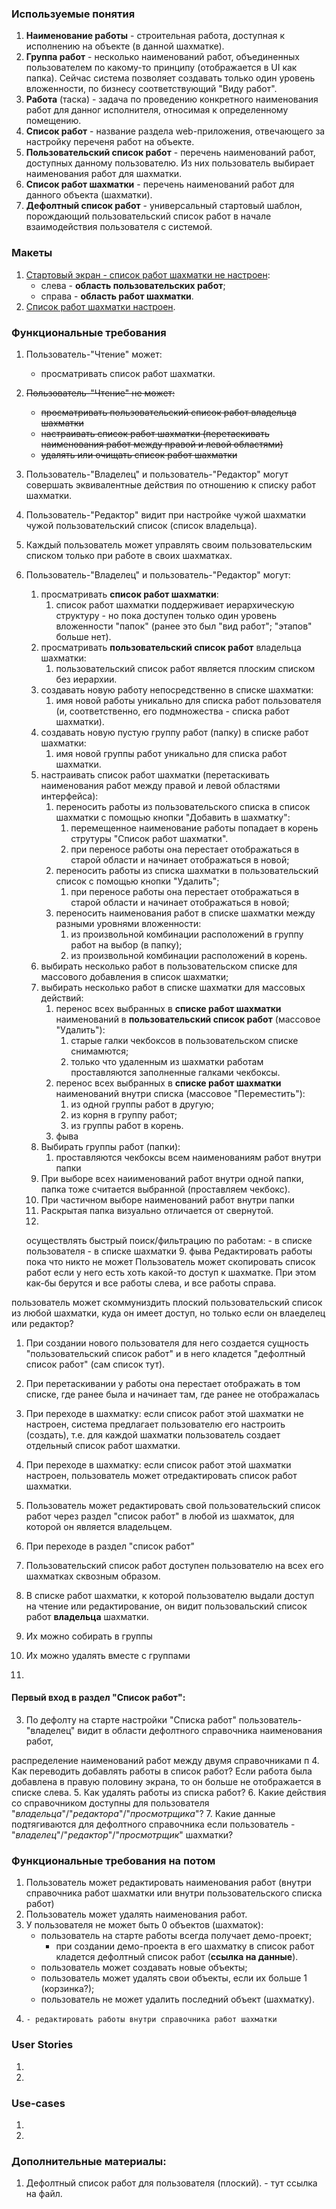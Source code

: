 ### Используемые понятия

1. **Наименование работы** - строительная работа, доступная к исполнению на объекте (в данной шахматке).
2. **Группа работ** - несколько наименований работ, объединенных пользователем по какому-то принципу (отображается в UI как папка). Сейчас система позволяет создавать только один уровень вложенности, по бизнесу соответствующий "Виду работ".
3. **Работа** (таска) - задача по проведению конкретного наименования работ для данног исполнителя, относимая к определенному помещению.
4. **Список работ** - название раздела web-приложения, отвечающего за настройку переченя работ на объекте.
5. **Пользовательский список работ** - перечень наименований работ, доступных данному пользователю. Из них пользователь выбирает наименования работ для шахматки. 
6. **Список работ шахматки** - перечень наименований работ для данного объекта (шахматки).
7. **Дефолтный список работ** - универсальный стартовый шаблон, порождающий пользовательский список работ в начале взаимодействия пользователя с системой.

### Макеты

1. [Стартовый экран - список работ шахматки не настроен](https://app.zeplin.io/project/63189e67cde56b49dacec5e2/screen/63d101a3db0baa7996b68f10):
    - слева - **область пользовательских работ**;
    - справа - **область работ шахматки**.
2. [Список работ шахматки настроен](https://app.zeplin.io/project/63189e67cde56b49dacec5e2/screen/63d101a7f602847abe046714).

### Функциональные требования

1. Пользователь-"Чтение" может:
    - просматривать список работ шахматки.
2. ~~Пользователь-"Чтение" не может:~~
    - ~~просматривать пользовательский список работ владельца шахматки~~
    - ~~настраивать список работ шахматки (перетаскивать наименования работ между правой и левой областями)~~
    - ~~удалять или очищать список работ шахматки~~
3. Пользователь-"Владелец" и пользователь-"Редактор" могут совершать эквивалентные действия по отношению к списку работ шахматки.
4. Пользователь-"Редактор" видит при настройке чужой шахматки чужой пользовательский список (список владельца).
5. Каждый пользователь может управлять своим пользовательским списком только при работе в своих шахматках.
6. Пользователь-"Владелец" и пользователь-"Редактор" могут:
    1. просматривать **список работ шахматки**:
        1. список работ шахматки поддерживает иерархическую структуру - но пока доступен только один уровень вложенности "папок" (ранее это был "вид работ"; "этапов" больше нет).
    2. просматривать **пользовательский список работ** владельца шахматки:
        1. пользовательский список работ является плоским списком без иерархии.
    3. создавать новую работу непосредственно в списке шахматки:
        1. имя новой работы уникально для списка работ пользователя (и, соответственно, его подмножества - списка работ шахматки).
    4. создавать новую пустую группу работ (папку) в списке работ шахматки:
        1. имя новой группы работ уникально для списка работ шахматки.
    5. настраивать список работ шахматки (перетаскивать наименования работ между правой и левой областями интерфейса):
        1. переносить работы из пользовательского списка в список шахматки с помощью кнопки "Добавить в шахматку":
            1. перемещенное наименование работы попадает в корень струтуры "Список работ шахматки".
            2. при переносе работы она перестает отображаться в старой области и начинает отображаться в новой;
        2. переносить работы из списка шахматки в пользовательский список с помощью кнопки "Удалить";
            1. при переносе работы она перестает отображаться в старой области и начинает отображаться в новой;
        3. переносить наименования работ в списке шахматки между разными уровнями вложенности:
            1. из произвольной комбинации расположений в группу работ на выбор (в папку);
            2. из произвольной комбинации расположений в корень.
    6. выбирать несколько работ в пользовательском списке для массового добавления в список шахматки;
    7. выбирать несколько работ в списке шахматки для массовых действий:
        1. перенос всех выбранных в **списке работ шахматки** наименований в **пользовательский список работ** (массовое "Удалить"):
            1. старые галки чекбоксов в пользовательском списке снимамются;
            2. только что удаленным из шахматки работам проставляются заполненные галками чекбоксы.
        2. переноc всех выбранных в **списке работ шахматки** наименований внутри списка (массовое "Переместить"):
            1. из одной группы работ в другую;
            2. из корня в группу работ;
            3. из группы работ в корень.
        3. фыва
    8. Выбирать группы работ (папки):
        1. проставляются чекбоксы всем наименованиям работ внутри папки
    9. При выборе всех наиименований работ внутри одной папки, папка тоже считается выбранной (проставляем чекбокс).
    10. При частичном выборе наименований работ внутри папки 
    10. Раскрытая папка визуально отличается от свернутой.
    11. 
    
    осуществлять быстрый поиск/фильтрацию по работам:
        - в списке пользователя
        - в списке шахматки
    9. фыва 
Редактировать работы пока что никто не может
Пользователь может скопировать список работ если у него есть хоть какой-то доступ к шахматке. При этом как-бы берутся и все работы слева, и все работы справа.

пользователь может скоммуниздить плоский пользовательский список из любой шахматки, куда он имеет доступ, но только если он влаеделец или редактор?

1. При создании нового пользователя для него создается сущность "пользовательский список работ" и в него кладется "дефолтный список работ" (сам список тут).
2. При перетаскивании у работы она перестает отображать в том списке, где ранее была и начинает там, где ранее не отображалась
1. При переходе в шахматку: если список работ этой шахматки не настроен, система предлагает пользователю его настроить (создать), т.е. для каждой шахматки пользователь создает отдельный список работ шахматки.
2. При переходе в шахматку: если список работ этой шахматки настроен, пользователь может отредактировать список работ шахматки.
3. Пользователь может редактировать свой пользовательский список работ через раздел "список работ" в любой из шахматок, для которой он является владельцем.

5. При переходе в раздел "список работ" 
2. Пользовательский список работ доступен пользователю на всех его шахматках сквозным образом.
3. В списке работ шахматки, к которой пользователю выдали доступ на чтение или редактирование, он видит пользовальский список работ **владельца** шахматки.
4. Их можно собирать в группы
6. Их можно удалять вместе с группами
7. 

#### Первый вход в раздел "Список работ":

3. По дефолту на старте настройки "Списка работ" пользователь-"владелец" видит в области дефолтного справочника наименования работ, 


 распределение наименований работ между двумя справочниками п
4. Как переводить добавлять работы в список работ? Если работа была добавлена в правую половину экрана, то он больше не отображается в списке слева.
5. Как удалять работы из списка работ?
6. Какие действия со справочником доступны для пользователя "_владельца_"/"_редактора_"/"_просмотрщика_"?
7. Какие данные подтягиваются для дефолтного справочника если пользователь - "_владелец_"/"_редактор_"/"_просмотрщик_" шахматки?

### Функциональные требования на потом

1. Пользователь может редактировать наименования работ (внутри справочника работ шахматки или внутри пользовательского списка работ)
2. Пользователь может удалять наименования работ.
3. У пользователя не может быть 0 объектов (шахматок):
    - пользователь на старте работы всегда получает демо-проект;
        - при создании демо-проекта в его шахматку в список работ кладется дефолтный список работ (**ссылка на данные**).
    - пользователь может создавать новые объекты;
    - пользователь может удалять свои объекты, если их больше 1 (корзинка?);
    - пользователь не может удалить последний объект (шахматку).
4.     - редактировать работы внутри справочника работ шахматки 



### User Stories

1. 
2. 

### Use-cases

1. 
2. 

### Дополнительные материалы:

1. Дефолтный список работ для пользователя (плоский). - тут ссылка на файл.
